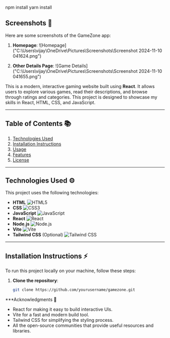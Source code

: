 npm install
yarn install

## Screenshots 📸

Here are some screenshots of the GameZone app:

1. **Homepage**:
   ![Homepage]("C:\Users\vijay\OneDrive\Pictures\Screenshots\Screenshot 2024-11-10 041624.png")

2. **Other Details Page**:
   ![Game Details]("C:\Users\vijay\OneDrive\Pictures\Screenshots\Screenshot 2024-11-10 041655.png")

This is a modern, interactive gaming website built using **React**. It allows users to explore various games, read their descriptions, and browse through ratings and categories. This project is designed to showcase my skills in React, HTML, CSS, and JavaScript.

---

## Table of Contents 📚
1. [Technologies Used](#technologies-used)
2. [Installation Instructions](#installation-instructions)
3. [Usage](#usage)
4. [Features](#features)
5. [License](#license)

---

## Technologies Used ⚙️

This project uses the following technologies:

- **HTML** ![HTML5](https://img.shields.io/badge/HTML5-%23E34F26.svg?style=flat&logo=html5&logoColor=white)
- **CSS** ![CSS3](https://img.shields.io/badge/CSS3-%231572B6.svg?style=flat&logo=css3&logoColor=white)
- **JavaScript** ![JavaScript](https://img.shields.io/badge/JavaScript-%23F7DF1E.svg?style=flat&logo=javascript&logoColor=black)
- **React** ![React](https://img.shields.io/badge/React-%2361DAFB.svg?style=flat&logo=react&logoColor=black)
- **Node.js** ![Node.js](https://img.shields.io/badge/Node.js-%23339933.svg?style=flat&logo=node.js&logoColor=white)
- **Vite** ![Vite](https://img.shields.io/badge/Vite-%232A9EAB.svg?style=flat&logo=vite&logoColor=white)
- **Tailwind CSS** (Optional) ![Tailwind CSS](https://img.shields.io/badge/Tailwind_CSS-%2338B2AC.svg?style=flat&logo=tailwind-css&logoColor=white)

---

## Installation Instructions ⚡

To run this project locally on your machine, follow these steps:

1. **Clone the repository**:
   ```bash
   git clone https://github.com/yourusername/gamezone.git


***Acknowledgments 🙏
  - React for making it easy to build interactive UIs.
  - Vite for a fast and modern build tool.
  - Tailwind CSS for simplifying the styling process.
  - All the open-source communities that provide useful resources and libraries.


